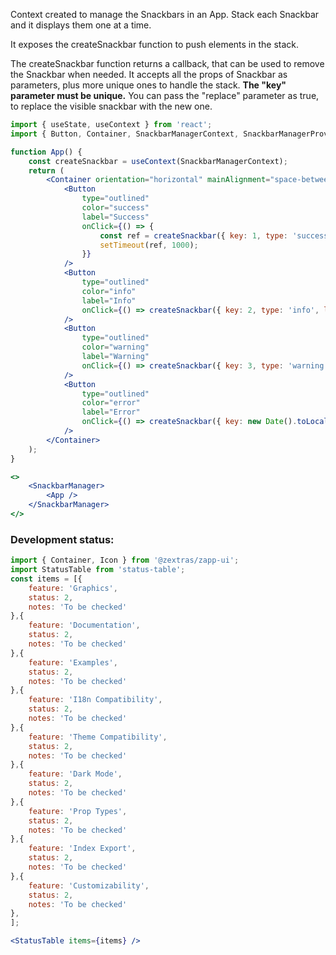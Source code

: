 <!--
SPDX-FileCopyrightText: 2021 Zextras <https://www.zextras.com>

SPDX-License-Identifier: AGPL-3.0-only
-->

Context created to manage the Snackbars in an App.
Stack each Snackbar and it displays them one at a time.

It exposes the createSnackbar function to push elements in the stack.

The createSnackbar function returns a callback, that can be used to remove the Snackbar when needed.
It accepts all the props of Snackbar as parameters, plus more unique ones to handle the stack.
**The "key" parameter must be unique.**
You can pass the "replace" parameter as true, to replace the visible snackbar with the new one.

```jsx
import { useState, useContext } from 'react';
import { Button, Container, SnackbarManagerContext, SnackbarManagerProvider } from '@zextras/zapp-ui';

function App() {
    const createSnackbar = useContext(SnackbarManagerContext);
    return (
        <Container orientation="horizontal" mainAlignment="space-between" width="400px">
            <Button
                type="outlined"
                color="success"
                label="Success"
                onClick={() => {
                    const ref = createSnackbar({ key: 1, type: 'success', label: 'label' });
                    setTimeout(ref, 1000);
                }}
            />
            <Button
                type="outlined"
                color="info"
                label="Info"
                onClick={() => createSnackbar({ key: 2, type: 'info', label: 'label' })}
            />
            <Button
                type="outlined"
                color="warning"
                label="Warning"
                onClick={() => createSnackbar({ key: 3, type: 'warning', label: 'label' })}
            />
            <Button
                type="outlined"
                color="error"
                label="Error"
                onClick={() => createSnackbar({ key: new Date().toLocaleString(), type: 'error', label: 'label', replace: true })}
            />
        </Container>
    );
}

<>
    <SnackbarManager>
        <App />
    </SnackbarManager>
</>
```

### Development status:
```jsx noEditor
import { Container, Icon } from '@zextras/zapp-ui';
import StatusTable from 'status-table';
const items = [{
    feature: 'Graphics',
    status: 2,
    notes: 'To be checked'
},{
    feature: 'Documentation',
    status: 2,
    notes: 'To be checked'
},{
    feature: 'Examples',
    status: 2,
    notes: 'To be checked'
},{
    feature: 'I18n Compatibility',
    status: 2,
    notes: 'To be checked'
},{
    feature: 'Theme Compatibility',
    status: 2,
    notes: 'To be checked'
},{
    feature: 'Dark Mode',
    status: 2,
    notes: 'To be checked'
},{
    feature: 'Prop Types',
    status: 2,
    notes: 'To be checked'
},{
    feature: 'Index Export',
    status: 2,
    notes: 'To be checked'
},{
    feature: 'Customizability',
    status: 2,
    notes: 'To be checked'
},
];

<StatusTable items={items} />

```